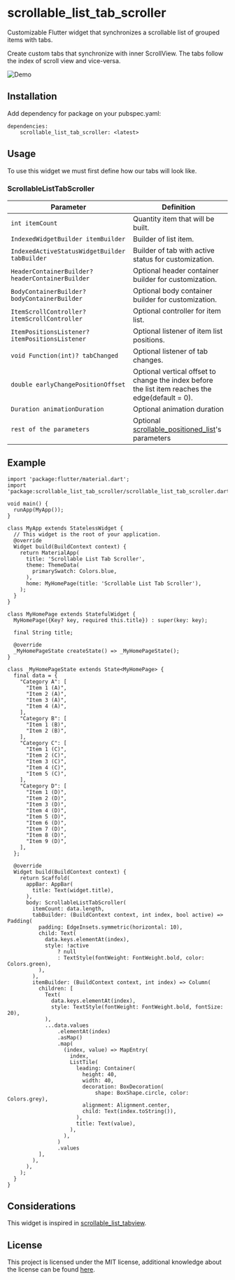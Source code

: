 # scrollable_list_tab_scroller

Customizable Flutter widget that synchronizes a scrollable list of grouped items with tabs.

Create custom tabs that synchronize with inner ScrollView. The tabs follow the index of scroll view and vice-versa.


![Demo](https://media.giphy.com/media/EVBb61Y6XgbRMmhaqU/giphy.gif)

## Installation
Add dependency for package on your pubspec.yaml:

    dependencies:
	    scrollable_list_tab_scroller: <latest>

## Usage
To use this widget we must first define how our tabs will look like.

### ScrollableListTabScroller
|Parameter| Definition |
|--|--|
|`int itemCount`|Quantity item that will be built.|
|`IndexedWidgetBuilder itemBuilder`|Builder of list item.|
|`IndexedActiveStatusWidgetBuilder tabBuilder`|Builder of tab with active status for customization.|
|`HeaderContainerBuilder? headerContainerBuilder`|Optional header container builder for customization.|
|`BodyContainerBuilder? bodyContainerBuilder`|Optional body container builder for customization.|
|`ItemScrollController? itemScrollController`|Optional controller for item list.|
|`ItemPositionsListener? itemPositionsListener`|Optional listener of item list positions.|
|`void Function(int)? tabChanged`|Optional listener of tab changes.|
|`double earlyChangePositionOffset`|Optional vertical offset to change the index before the list item reaches the edge(default = 0).|
|`Duration animationDuration`|Optional animation duration|
|`rest of the parameters`|Optional [scrollable_positioned_list](https://pub.dev/packages/scrollable_positioned_list/versions/0.3.5)'s parameters|


## Example

    import 'package:flutter/material.dart';
    import 'package:scrollable_list_tab_scroller/scrollable_list_tab_scroller.dart';
    
    void main() {
      runApp(MyApp());
    }
    
    class MyApp extends StatelessWidget {
      // This widget is the root of your application.
      @override
      Widget build(BuildContext context) {
        return MaterialApp(
          title: 'Scrollable List Tab Scroller',
          theme: ThemeData(
            primarySwatch: Colors.blue,
          ),
          home: MyHomePage(title: 'Scrollable List Tab Scroller'),
        );
      }
    }
    
    class MyHomePage extends StatefulWidget {
      MyHomePage({Key? key, required this.title}) : super(key: key);
    
      final String title;
    
      @override
      _MyHomePageState createState() => _MyHomePageState();
    }
    
    class _MyHomePageState extends State<MyHomePage> {
      final data = {
        "Category A": [
          "Item 1 (A)",
          "Item 2 (A)",
          "Item 3 (A)",
          "Item 4 (A)",
        ],
        "Category B": [
          "Item 1 (B)",
          "Item 2 (B)",
        ],
        "Category C": [
          "Item 1 (C)",
          "Item 2 (C)",
          "Item 3 (C)",
          "Item 4 (C)",
          "Item 5 (C)",
        ],
        "Category D": [
          "Item 1 (D)",
          "Item 2 (D)",
          "Item 3 (D)",
          "Item 4 (D)",
          "Item 5 (D)",
          "Item 6 (D)",
          "Item 7 (D)",
          "Item 8 (D)",
          "Item 9 (D)",
        ],
      };
    
      @override
      Widget build(BuildContext context) {
        return Scaffold(
          appBar: AppBar(
            title: Text(widget.title),
          ),
          body: ScrollableListTabScroller(
            itemCount: data.length,
            tabBuilder: (BuildContext context, int index, bool active) => Padding(
              padding: EdgeInsets.symmetric(horizontal: 10),
              child: Text(
                data.keys.elementAt(index),
                style: !active
                    ? null
                    : TextStyle(fontWeight: FontWeight.bold, color: Colors.green),
              ),
            ),
            itemBuilder: (BuildContext context, int index) => Column(
              children: [
                Text(
                  data.keys.elementAt(index),
                  style: TextStyle(fontWeight: FontWeight.bold, fontSize: 20),
                ),
                ...data.values
                    .elementAt(index)
                    .asMap()
                    .map(
                      (index, value) => MapEntry(
                        index,
                        ListTile(
                          leading: Container(
                            height: 40,
                            width: 40,
                            decoration: BoxDecoration(
                                shape: BoxShape.circle, color: Colors.grey),
                            alignment: Alignment.center,
                            child: Text(index.toString()),
                          ),
                          title: Text(value),
                        ),
                      ),
                    )
                    .values
              ],
            ),
          ),
        );
      }
    }






## Considerations
This widget is inspired in [scrollable_list_tabview](https://pub.dev/packages/scrollable_list_tabview).


## License
This project is licensed under the MIT license, additional knowledge about the license can be found [here](https://github.com/railson-ferreira/scrollable_list_tab_scroller/blob/master/LICENSE).



